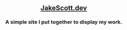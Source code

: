<h2 align="center">
  <a href="https://jakescott.dev">
    JakeScott.dev
  </a>
</h2>
<h3 align="center">
  A simple site I put together to display my work.
</h3>
<p align="center">
  <!-- <a href="https://app.netlify.com/sites/gatsby-starter-mdx-launchpad/deploys">
    <img src="https://api.netlify.com/api/v1/badges/21f52584-91b7-4198-8ac7-827357fef04f/deploy-status" alt="Deploy Status"/>
  </a> -->
</p>
